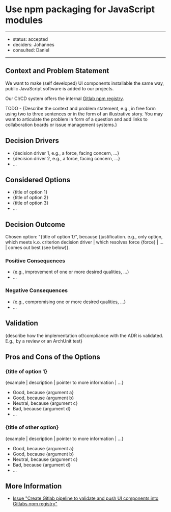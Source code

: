 
# Use npm packaging for JavaScript modules

---

- status: accepted
- deciders: Johannes
- consulted: Daniel

---

## Context and Problem Statement

We want to make (self developed) UI components installable the same way, public JavaScript software is added to our projects.

Our CI/CD system offers the internal [Gitlab npm registry](https://docs.gitlab.com/ee/user/packages/npm_registry/).

TODO - {Describe the context and problem statement, e.g., in free form using two to three sentences or in the form of an illustrative story.
 You may want to articulate the problem in form of a question and add links to collaboration boards or issue management systems.}

## Decision Drivers

<!-- This is an optional element. Feel free to remove. -->

- {decision driver 1, e.g., a force, facing concern, …}
- {decision driver 2, e.g., a force, facing concern, …}
- … <!-- numbers of drivers can vary -->

## Considered Options

- {title of option 1}
- {title of option 2}
- {title of option 3}
- … <!-- numbers of options can vary -->

## Decision Outcome

Chosen option: "{title of option 1}", because
{justification. e.g., only option, which meets k.o. criterion decision driver | which resolves force {force} | … | comes out best (see below)}.

### Positive Consequences

<!-- This is an optional element. Feel free to remove. -->

- {e.g., improvement of one or more desired qualities, …}
- …

### Negative Consequences

<!-- This is an optional element. Feel free to remove. -->

- {e.g., compromising one or more desired qualities, …}
- …

## Validation

<!-- This is an optional element. Feel free to remove. -->

{describe how the implementation of/compliance with the ADR is validated. E.g., by a review or an ArchUnit test}

## Pros and Cons of the Options

<!-- This is an optional element. Feel free to remove. -->

### {title of option 1}

<!-- This is an optional element. Feel free to remove. -->

{example | description | pointer to more information | …}

- Good, because {argument a}
- Good, because {argument b}
- Neutral, because {argument c}  <!-- use "neutral" if the given argument weights neither for good nor bad -->
- Bad, because {argument d}
- … <!-- numbers of pros and cons can vary -->

### {title of other option}

{example | description | pointer to more information | …}

- Good, because {argument a}
- Good, because {argument b}
- Neutral, because {argument c}
- Bad, because {argument d}
- …

## More Information

- [Issue "Create Gitlab pipeline to validate and push UI components into Gitlabs npm registry"](https://git.knut.univention.de/univention/internal/research-library/-/issues/6)
